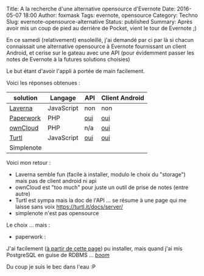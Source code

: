 Title: A la recherche d'une alternative opensource d'Evernote
Date: 2016-05-07 18:00
Author: foxmask
Tags: evernote, opensource
Category: Techno
Slug: evernote-opensource-alternative
Status: published
Summary: Après avoir mis un coup de pied au derrière de Pocket, vient le tour de Evernote ;)

En ce samedi (relativement) ensoleillé, j'ai demandé par ci par là si chacun connaissait une alternative opensource
 à Evernote fournissant un client Android, et cerise sur le gateau avec une API 
 (pour évidemment passer les notes de Evernote à la futures solutions choisies)

Le but étant d'avoir l'appli à portée de main facilement.

Voici les réponses obtenues :

| solution      | Langage | API | Client Android |
| ------------- |---------|-----|----------------| 
| [Laverna](https://github.com/Laverna/laverna) | JavaScript | non | non |
| [Paperwork](https://github.com/twostairs/paperwork) | PHP | [oui](https://laverna.cc/index.html) | [oui](https://github.com/theSoenke/Paperwork-Android) |
| [ownCloud](https://owncloud.org/) | PHP | n/a | [oui](https://play.google.com/store/apps/details?id=com.owncloud.android) |
| [Turtl](https://github.com/turtl/js) | JavaScript | [oui](https://github.com/turtl/api) | [oui](https://play.google.com/store/apps/details?id=com.lyonbros.turtl) |
| Simplenote | | | | 

Voici mon retour :

* Laverna semble fun (facile à installer, modulo le choix du "storage") mais pas de client android ni api
* ownCloud est "too much" pour juste un outil de prise de notes (entre autre)
* Turtl est sympa mais la doc de l'API ... se résume à une page qui me laisse sans voix https://turtl.it/docs/server/
* simplenote n'est pas opensource

Le choix ... mais : 

 * paperwork : 
 
J'ai facilement ([à partir de cette page](https://github.com/twostairs/paperwork/wiki/Installing-Paperwork-on-Debian-7)) pu installer, mais quand j'ai mis PostgreSQL en guise de RDBMS ... *[boom](https://github.com/twostairs/paperwork/issues/615)*

Du coup je suis le bec dans l'eau :P
